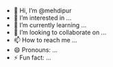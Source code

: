 - 👋 Hi, I’m @mehdipur
- 👀 I’m interested in ...
- 🌱 I’m currently learning ...
- 💞️ I’m looking to collaborate on ...
- 📫 How to reach me ...
- 😄 Pronouns: ...
- ⚡ Fun fact: ...

<!---
mehdipur/mehdipur is a ✨ special ✨ repository because its `README.md` (this file) appears on your GitHub profile.
You can click the Preview link to take a look at your changes.
--->
